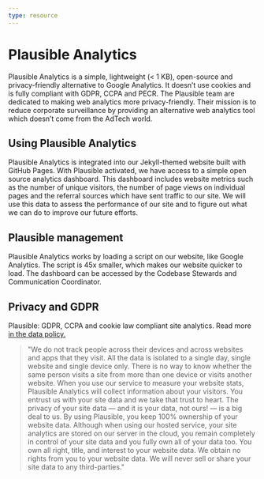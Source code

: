 ```yaml
---
type: resource
---
```


# Plausible Analytics

Plausible Analytics is a simple, lightweight (< 1 KB), open-source and privacy-friendly alternative to Google Analytics. It doesn’t use cookies and is fully compliant with GDPR, CCPA and PECR. The Plausible team are dedicated to making web analytics more privacy-friendly. Their mission is to reduce corporate surveillance by providing an alternative web analytics tool which doesn’t come from the AdTech world.

## Using Plausible Analytics

Plausible Analytics is integrated into our Jekyll-themed website built with GitHub Pages. With Plausible activated, we have access to a simple open source analytics dashboard. This dashboard includes website metrics such as the number of unique visitors, the number of page views on individual pages and the referral sources which have sent traffic to our site. We will use this data to assess the performance of our site and to figure out what we can do to improve our future efforts.

## Plausible management

Plausible Analytics works by loading a script on our website, like Google Analytics. The script is 45x smaller, which makes our website quicker to load. The dashboard can be accessed by the Codebase Stewards and Communication Coordinator.

## Privacy and GDPR

Plausible: GDPR, CCPA and cookie law compliant site analytics. Read more [in the data policy.](https://plausible.io/data-policy)

> "We do not track people across their devices and across websites and apps that they visit. All the data is isolated to a single day, single website and single device only. There is no way to know whether the same person visits a site from more than one device or visits another website. When you use our service to measure your website stats, Plausible Analytics will collect information about your visitors. You entrust us with your site data and we take that trust to heart. The privacy of your site data — and it is your data, not ours! — is a big deal to us. By using Plausible, you keep 100% ownership of your website data. Although when using our hosted service, your site analytics are stored on our server in the cloud, you remain completely in control of your site data and you fully own all of your data too. You own all right, title, and interest to your website data. We obtain no rights from you to your website data. We will never sell or share your site data to any third-parties."
